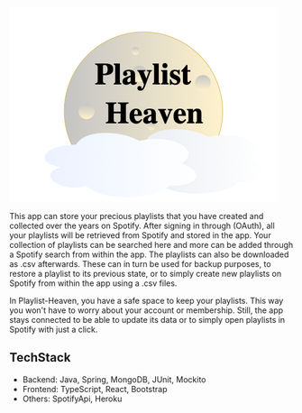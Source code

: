 ![Logo](frontend/src/images/logo.png?raw=true "Title")

This app can store your precious playlists that you have created and collected over the years on Spotify. After signing in through (OAuth), all your playlists will be retrieved from Spotify and stored in the app. Your collection of playlists can be searched here and more can be added through a Spotify search from within the app. The playlists can also be downloaded as .csv afterwards. These can in turn be used for backup purposes, to restore a playlist to its previous state, or to simply create new playlists on Spotify from within the app using a .csv files.

In Playlist-Heaven, you have a safe space to keep your playlists. This way you won't have to worry about your account or membership. Still, the app stays connected to be able to update its data or to simply open playlists in Spotify with just a click.

## TechStack

* Backend: Java, Spring, MongoDB, JUnit, Mockito
* Frontend: TypeScript, React, Bootstrap
* Others: SpotifyApi, Heroku

